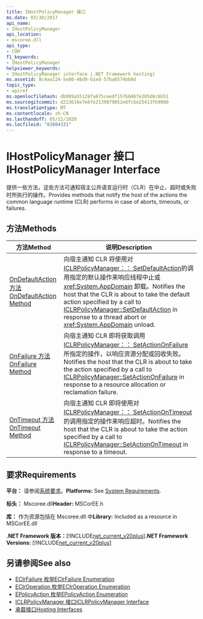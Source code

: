 ```yaml
---
title: IHostPolicyManager 接口
ms.date: 03/30/2017
api_name:
- IHostPolicyManager
api_location:
- mscoree.dll
api_type:
- COM
f1_keywords:
- IHostPolicyManager
helpviewer_keywords:
- IHostPolicyManager interface [.NET Framework hosting]
ms.assetid: 8c4aa124-5e00-46d9-b1e8-57ba6574bb0d
topic_type:
- apiref
ms.openlocfilehash: db089a55128fa675ceedf157b046fe205d8c6b51
ms.sourcegitcommit: d223616e7e6fe2139079052e6fcbe25413fb9900
ms.translationtype: MT
ms.contentlocale: zh-CN
ms.lasthandoff: 05/22/2020
ms.locfileid: "83804331"
---
```

# <a name="ihostpolicymanager-interface"></a><span data-ttu-id="246ce-102">IHostPolicyManager 接口</span><span class="sxs-lookup"><span data-stu-id="246ce-102">IHostPolicyManager Interface</span></span>
<span data-ttu-id="246ce-103">提供一些方法，这些方法可通知宿主公共语言运行时（CLR）在中止、超时或失败时所执行的操作。</span><span class="sxs-lookup"><span data-stu-id="246ce-103">Provides methods that notify the host of the actions the common language runtime (CLR) performs in case of aborts, timeouts, or failures.</span></span>  
  
## <a name="methods"></a><span data-ttu-id="246ce-104">方法</span><span class="sxs-lookup"><span data-stu-id="246ce-104">Methods</span></span>  
  
|<span data-ttu-id="246ce-105">方法</span><span class="sxs-lookup"><span data-stu-id="246ce-105">Method</span></span>|<span data-ttu-id="246ce-106">说明</span><span class="sxs-lookup"><span data-stu-id="246ce-106">Description</span></span>|  
|------------|-----------------|  
|[<span data-ttu-id="246ce-107">OnDefaultAction 方法</span><span class="sxs-lookup"><span data-stu-id="246ce-107">OnDefaultAction Method</span></span>](../../../../docs/framework/unmanaged-api/hosting/ihostpolicymanager-ondefaultaction-method.md)|<span data-ttu-id="246ce-108">向宿主通知 CLR 将使用对[ICLRPolicyManager：： SetDefaultAction](iclrpolicymanager-setdefaultaction-method.md)的调用指定的默认操作来响应线程中止或 <xref:System.AppDomain> 卸载。</span><span class="sxs-lookup"><span data-stu-id="246ce-108">Notifies the host that the CLR is about to take the default action specified by a call to [ICLRPolicyManager::SetDefaultAction](iclrpolicymanager-setdefaultaction-method.md) in response to a thread abort or <xref:System.AppDomain> unload.</span></span>|  
|[<span data-ttu-id="246ce-109">OnFailure 方法</span><span class="sxs-lookup"><span data-stu-id="246ce-109">OnFailure Method</span></span>](../../../../docs/framework/unmanaged-api/hosting/ihostpolicymanager-onfailure-method.md)|<span data-ttu-id="246ce-110">向宿主通知 CLR 即将获取调用[ICLRPolicyManager：： SetActionOnFailure](iclrpolicymanager-setactiononfailure-method.md)所指定的操作，以响应资源分配或回收失败。</span><span class="sxs-lookup"><span data-stu-id="246ce-110">Notifies the host that the CLR is about to take the action specified by a call to [ICLRPolicyManager::SetActionOnFailure](iclrpolicymanager-setactiononfailure-method.md) in response to a resource allocation or reclamation failure.</span></span>|  
|[<span data-ttu-id="246ce-111">OnTimeout 方法</span><span class="sxs-lookup"><span data-stu-id="246ce-111">OnTimeout Method</span></span>](../../../../docs/framework/unmanaged-api/hosting/ihostpolicymanager-ontimeout-method.md)|<span data-ttu-id="246ce-112">向宿主通知 CLR 即将使用对[ICLRPolicyManager：： SetActionOnTimeout](iclrpolicymanager-setactionontimeout-method.md)的调用指定的操作来响应超时。</span><span class="sxs-lookup"><span data-stu-id="246ce-112">Notifies the host that the CLR is about to take the action specified by a call to [ICLRPolicyManager::SetActionOnTimeout](iclrpolicymanager-setactionontimeout-method.md) in response to a timeout.</span></span>|  
  
## <a name="requirements"></a><span data-ttu-id="246ce-113">要求</span><span class="sxs-lookup"><span data-stu-id="246ce-113">Requirements</span></span>  
 <span data-ttu-id="246ce-114">**平台：** 请参阅[系统要求](../../get-started/system-requirements.md)。</span><span class="sxs-lookup"><span data-stu-id="246ce-114">**Platforms:** See [System Requirements](../../get-started/system-requirements.md).</span></span>  
  
 <span data-ttu-id="246ce-115">**标头：** Mscoree.dll</span><span class="sxs-lookup"><span data-stu-id="246ce-115">**Header:** MSCorEE.h</span></span>  
  
 <span data-ttu-id="246ce-116">**库：** 作为资源包括在 Mscoree.dll 中</span><span class="sxs-lookup"><span data-stu-id="246ce-116">**Library:** Included as a resource in MSCorEE.dll</span></span>  
  
 <span data-ttu-id="246ce-117">**.NET Framework 版本：**[!INCLUDE[net_current_v20plus](../../../../includes/net-current-v20plus-md.md)]</span><span class="sxs-lookup"><span data-stu-id="246ce-117">**.NET Framework Versions:** [!INCLUDE[net_current_v20plus](../../../../includes/net-current-v20plus-md.md)]</span></span>  
  
## <a name="see-also"></a><span data-ttu-id="246ce-118">另请参阅</span><span class="sxs-lookup"><span data-stu-id="246ce-118">See also</span></span>

- [<span data-ttu-id="246ce-119">EClrFailure 枚举</span><span class="sxs-lookup"><span data-stu-id="246ce-119">EClrFailure Enumeration</span></span>](eclrfailure-enumeration.md)
- [<span data-ttu-id="246ce-120">EClrOperation 枚举</span><span class="sxs-lookup"><span data-stu-id="246ce-120">EClrOperation Enumeration</span></span>](eclroperation-enumeration.md)
- [<span data-ttu-id="246ce-121">EPolicyAction 枚举</span><span class="sxs-lookup"><span data-stu-id="246ce-121">EPolicyAction Enumeration</span></span>](epolicyaction-enumeration.md)
- [<span data-ttu-id="246ce-122">ICLRPolicyManager 接口</span><span class="sxs-lookup"><span data-stu-id="246ce-122">ICLRPolicyManager Interface</span></span>](iclrpolicymanager-interface.md)
- [<span data-ttu-id="246ce-123">承载接口</span><span class="sxs-lookup"><span data-stu-id="246ce-123">Hosting Interfaces</span></span>](hosting-interfaces.md)
